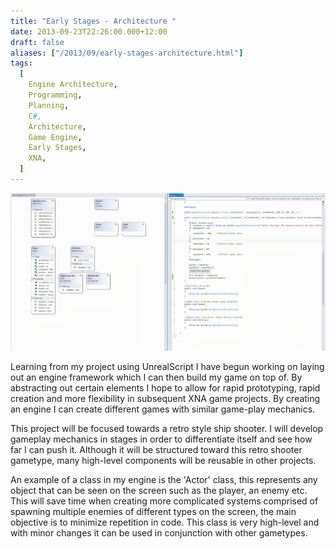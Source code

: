 ```yaml
---
title: "Early Stages - Architecture "
date: 2013-09-23T22:26:00.000+12:00
draft: false
aliases: ["/2013/09/early-stages-architecture.html"]
tags:
  [
    Engine Architecture,
    Programming,
    Planning,
    C#,
    Architecture,
    Game Engine,
    Early Stages,
    XNA,
  ]
---
```


![](Planning1.jpg)

Learning from my project using UnrealScript I have begun working on laying out an engine framework which I can then build my game on top of. By abstracting out certain elements I hope to allow for rapid prototyping, rapid creation and more flexibility in subsequent XNA game projects. By creating an engine I can create different games with similar game-play mechanics.

This project will be focused towards a retro style ship shooter. I will develop gameplay mechanics in stages in order to differentiate itself and see how far I can push it. Although it will be structured toward this retro shooter gametype, many high-level components will be reusable in other projects.

An example of a class in my engine is the 'Actor' class, this represents any object that can be seen on the screen such as the player, an enemy etc. This will save time when creating more complicated systems comprised of spawning multiple enemies of different types on the screen, the main objective is to minimize repetition in code. This class is very high-level and with minor changes it can be used in conjunction with other gametypes.
